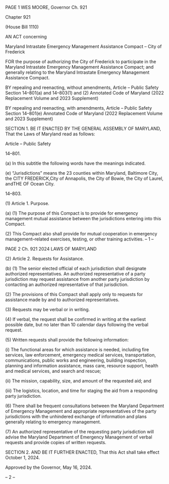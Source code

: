 PAGE 1
WES MOORE, Governor Ch. 921

Chapter 921

(House Bill 1110)

AN ACT concerning

Maryland Intrastate Emergency Management Assistance Compact – City of
Frederick

FOR the purpose of authorizing the City of Frederick to participate in the Maryland
Intrastate Emergency Management Assistance Compact; and generally relating to
the Maryland Intrastate Emergency Management Assistance Compact.

BY repealing and reenacting, without amendments,
Article – Public Safety
Section 14–801(a) and 14–803(1) and (2)
Annotated Code of Maryland
(2022 Replacement Volume and 2023 Supplement)

BY repealing and reenacting, with amendments,
Article – Public Safety
Section 14–801(e)
Annotated Code of Maryland
(2022 Replacement Volume and 2023 Supplement)

SECTION 1. BE IT ENACTED BY THE GENERAL ASSEMBLY OF MARYLAND,
That the Laws of Maryland read as follows:

Article – Public Safety

14–801.

(a) In this subtitle the following words have the meanings indicated.

(e) “Jurisdictions” means the 23 counties within Maryland, Baltimore City, the
CITY FREDERICK,City of Annapolis, the City of Bowie, the City of Laurel, andTHE OF
Ocean City.

14–803.

(1) Article 1. Purpose.

(a) (1) The purpose of this Compact is to provide for emergency
management mutual assistance between the jurisdictions entering into this Compact.

(2) This Compact also shall provide for mutual cooperation in
emergency management–related exercises, testing, or other training activities.
– 1 –

PAGE 2
Ch. 921 2024 LAWS OF MARYLAND

(2) Article 2. Requests for Assistance.

(b) (1) The senior elected official of each jurisdiction shall designate
authorized representatives. An authorized representative of a party jurisdiction may
request assistance from another party jurisdiction by contacting an authorized
representative of that jurisdiction.

(2) The provisions of this Compact shall apply only to requests for
assistance made by and to authorized representatives.

(3) Requests may be verbal or in writing.

(4) If verbal, the request shall be confirmed in writing at the earliest
possible date, but no later than 10 calendar days following the verbal request.

(5) Written requests shall provide the following information:

(i) The functional areas for which assistance is needed,
including fire services, law enforcement, emergency medical services, transportation,
communications, public works and engineering, building inspection, planning and
information assistance, mass care, resource support, health and medical services, and
search and rescue;

(ii) The mission, capability, size, and amount of the requested
aid; and

(iii) The logistics, location, and time for staging the aid from a
responding party jurisdiction.

(6) There shall be frequent consultations between the Maryland
Department of Emergency Management and appropriate representatives of the party
jurisdictions with the unhindered exchange of information and plans generally relating to
emergency management.

(7) An authorized representative of the requesting party jurisdiction
will advise the Maryland Department of Emergency Management of verbal requests and
provide copies of written requests.

SECTION 2. AND BE IT FURTHER ENACTED, That this Act shall take effect
October 1, 2024.

Approved by the Governor, May 16, 2024.

– 2 –